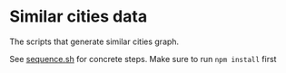 # Similar cities data

The scripts that generate similar cities graph.

See [sequence.sh](./sequence.sh) for concrete steps. Make sure to run
`npm install` first
